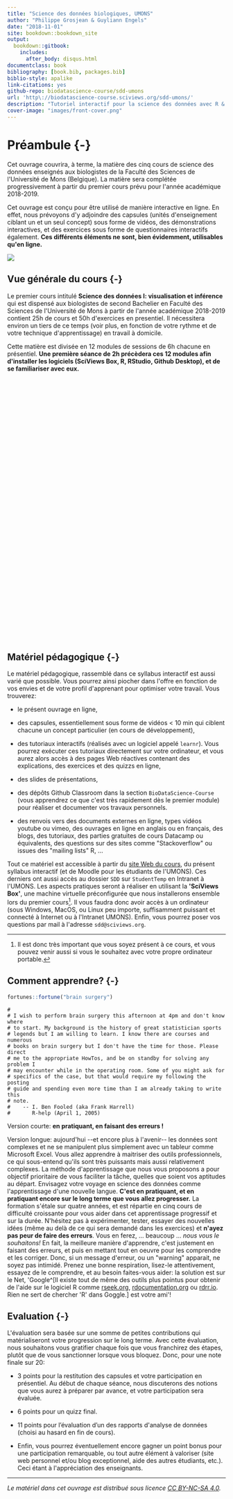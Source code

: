 ```yaml
--- 
title: "Science des données biologiques, UMONS"
author: "Philippe Grosjean & Guyliann Engels"
date: "2018-11-01"
site: bookdown::bookdown_site
output:
  bookdown::gitbook:
    includes:
      after_body: disqus.html
documentclass: book
bibliography: [book.bib, packages.bib]
biblio-style: apalike
link-citations: yes
github-repo: biodatascience-course/sdd-umons
url: 'http\://biodatascience-course.sciviews.org/sdd-umons/'
description: "Tutoriel interactif pour la science des données avec R & SciViews-R."
cover-image: "images/front-cover.png"
---
```


# Préambule {-}




Cet ouvrage couvrira, à terme, la matière des cinq cours de science des données enseignés aux biologistes de la Faculté des Sciences de l'Université de Mons (Belgique). La matière sera complétée progressivement à partir du premier cours prévu pour l'année académique 2018-2019.

Cet ouvrage est conçu pour être utilisé de manière interactive en ligne. En effet, nous prévoyons d'y adjoindre des capsules (unités d'enseignement ciblant un et un seul concept) sous forme de vidéos, des démonstrations interactives, et des exercices sous forme de questionnaires interactifs également. **Ces différents éléments ne sont, bien évidemment, utilisables qu'en ligne.**

![](images/front-cover.png)


## Vue générale du cours {-}

Le premier cours intitulé **Science des données I: visualisation et inférence** qui est dispensé aux biologistes de second Bachelier en Faculté des Sciences de l'Université de Mons à partir de l'année académique 2018-2019 contient 25h de cours et 50h d'exercices en presentiel. Il nécessitera environ un tiers de ce temps (voir plus, en fonction de votre rythme et de votre technique d'apprentissage) en travail à domicile.

Cette matière est divisée en 12 modules de sessions de 6h chacune en présentiel. **Une première séance de 2h précèdera ces 12 modules afin d'installer les logiciels (SciViews Box, R, RStudio, Github Desktop), et de se familiariser avec eux.**

<!--html_preserve--><div id="htmlwidget-77749325ffe94f83d9d6" style="width:600px;height:600px;" class="grViz html-widget"></div>
<script type="application/json" data-for="htmlwidget-77749325ffe94f83d9d6">{"x":{"diagram":"\ndigraph general_flow {\n  graph [rankdir = \"TB\", overlap = true, compount = true, fontsize = 10]\n  \n  node [shape = box,\n        fontname = Helvetica,\n        style = filled,\n        fillcolor = LightSteelBlue,\n        fixedsize = true,\n        width = 2]\n  \"1 Introduction\"; \"12 Design/critique\"\n  \n  subgraph cluster_0 {\n    style = filled;\n    color = lightgrey;\n    node [style = filled, color = red];\n    \"2 Visualisation I\"->\"3 Visualisation II\"\n    \"2 Visualisation I\"->\"4 Visualisation III\"\n    label = \"Visualisation & description des données\";\n    color = lightgray\n  }\n  \n  subgraph cluster_1 {\n    style = filled;\n    color = lightgrey;\n    node [style = filled, color = blue];\n    \"5 Quantitatif\"->\"6 Qualitatif\"\n    label = \"Importation & transformation des données\";\n    color = lightgray\n  }\n  \n  subgraph cluster_2 {\n    style = filled;\n    color = lightgrey;\n    node [style = filled, color = green];\n    \"7 Probabilités\"->\"8 Test Chi2\"\n    \"7 Probabilités\"->\"9 IC/t-test\"\n    \"8 Test Chi2\"->\"9 IC/t-test\"\n    \"9 IC/t-test\"->\"10 ANOVA\"\n    \"10 ANOVA\"->\"11 Correlation\"\n    label = \"Inférence & hypothèses\";\n    color = lightgray\n  }\n\n  \"1 Introduction\"->\"2 Visualisation I\" [lhead = cluster_0]\n  \"2 Visualisation I\"->\"5 Quantitatif\" [lhead = cluster_1]\n  \"3 Visualisation II\"->\"7 Probabilités\" [lhead = cluster_2]\n  \"4 Visualisation III\"->\"7 Probabilités\" [lhead = cluster_2]\n  \"6 Qualitatif\"->\"7 Probabilités\" [lhead = cluster_2]\n  \"11 Correlation\"->\"12 Design/critique\"\n}\n","config":{"engine":"dot","options":null}},"evals":[],"jsHooks":[]}</script><!--/html_preserve-->


## Matériel pédagogique {-}

Le matériel pédagogique, rassemblé dans ce syllabus interactif est aussi varié que possible. Vous pourrez ainsi piocher dans l'offre en fonction de vos envies et de votre profil d'apprenant pour optimiser votre travail. Vous trouverez:

- le présent ouvrage en ligne,

- des capsules, essentiellement sous forme de vidéos < 10 min qui ciblent chacune un concept particulier (en cours de développement),

- des tutoriaux interactifs (réalisés avec un logiciel appelé `learnr`). Vous pourrez exécuter ces tutoriaux directement sur votre ordinateur, et vous aurez alors accès à des pages Web réactives contenant des explications, des exercices et des quizzs en ligne,

- des slides de présentations,

- des dépôts Github Classroom dans la section `BioDataScience-Course` (vous apprendrez ce que c'est très rapidement dès le premier module) pour réaliser et documenter vos travaux personnels.

- des renvois vers des documents externes en ligne, types vidéos youtube ou vimeo, des ouvrages en ligne en anglais ou en français, des blogs, des tutoriaux, des parties gratuites de cours Datacamp ou équivalents, des questions sur des sites comme "Stackoverflow" ou issues des "mailing lists" R, ...

<div class="info">
<p>Tout ce matériel est accessible à partir du <a href="http://biodatascience-course.sciviews.org">site Web du cours</a>, du présent syllabus interactif (et de Moodle pour les étudiants de l'UMONS). Ces derniers ont aussi accès au dossier <code>SDD</code> sur <code>StudentTemp</code> en Intranet à l'UMONS. Les aspects pratiques seront à réaliser en utilisant la <strong>'SciViews Box'</strong>, une machine virtuelle préconfigurée que nous installerons ensemble lors du premier cours<a href="#fn1" class="footnoteRef" id="fnref1"><sup>1</sup></a>. Il vous faudra donc avoir accès à un ordinateur (sous Windows, MacOS, ou Linux peu importe, suffisamment puissant et connecté à Internet ou à l'Intranet UMONS). Enfin, vous pourrez poser vos questions par mail à l'adresse <code>sdd@sciviews.org</code>.</p>
<div class="footnotes">
<hr />
<ol>
<li id="fn1"><p>Il est donc très important que vous soyez présent à ce cours, et vous pouvez venir aussi si vous le souhaitez avec votre propre ordinateur portable.<a href="#fnref1">↩</a></p></li>
</ol>
</div>
</div>


## Comment apprendre? {-}


```r
fortunes::fortune("brain surgery")
```

```
# 
# I wish to perform brain surgery this afternoon at 4pm and don't know where
# to start. My background is the history of great statistician sports
# legends but I am willing to learn. I know there are courses and numerous
# books on brain surgery but I don't have the time for those. Please direct
# me to the appropriate HowTos, and be on standby for solving any problem I
# may encounter while in the operating room. Some of you might ask for
# specifics of the case, but that would require my following the posting
# guide and spending even more time than I am already taking to write this
# note.
#    -- I. Ben Fooled (aka Frank Harrell)
#       R-help (April 1, 2005)
```

Version courte: **en pratiquant, en faisant des erreurs !**

Version longue: aujourd'hui --et encore plus à l'avenir-- les données sont complexes et ne se manipulent plus simplement avec un tableur comme Microsoft Excel. Vous allez apprendre à maitriser des outils professionnels, ce qui sous-entend qu'ils sont très puissants mais aussi relativement complexes. La méthode d'apprentissage que nous vous proposons a pour objectif prioritaire de vous faciliter la tâche, quelles que soient vos aptitudes au départ. Envisagez votre voyage en science des données comme l'apprentissage d'une nouvelle langue. **C'est en pratiquant, et en pratiquant encore sur le long terme que vous allez progresser.** La formation s'étale sur quatre années, et est répartie en cinq cours de difficulté croissante pour vous aider dans cet apprentissage progressif et sur la durée. N'hésitez pas à expérimenter, tester, essayer des nouvelles idées (même au delà de ce qui sera demandé dans les exercices) et **n'ayez pas peur de faire des erreurs**. Vous en ferez, ... beaucoup ... _nous vous le souhaitons!_ En fait, la meilleure manière d'apprendre, c'est justement en faisant des erreurs, et puis en mettant tout en oeuvre pour les comprendre et les corriger. Donc, si un message d'erreur, ou un "warning" apparait, ne soyez pas intimidé. Prenez une bonne respiration, lisez-le attentivement, essayez de le comprendre, et au besoin faites-vous aider: la solution est sur le Net, 'Google^[Il existe tout de même des outils plus pointus pour obtenir de l'aide sur le logiciel R comme [rseek.org](https://rseek.org), [rdocumentation.org](https://www.rdocumentation.org) ou [rdrr.io](https://rdrr.io). Rien ne sert de chercher 'R' dans Goggle.] est votre ami'!


## Evaluation {-}

L'évaluation sera basée sur une somme de petites contributions qui matérialiseront votre progression sur le long terme. Avec cette évaluation, nous souhaitons vous gratifier chaque fois que vous franchirez des étapes, plutôt que de vous sanctionner lorsque vous bloquez. Donc, pour une note finale sur 20:

<!-- - 2 points pour la progression sur base des exercices que vous réaliserez en classe inversée (donc, chez vous). -->

- 3 points pour la restitution des capsules et votre participation en présentiel. Au début de chaque séance, nous discuterons des notions que vous aurez à préparer par avance, et votre participation sera évaluée.

- 6 points pour un quizz final.

<!-- : vous aurez à répondre à cinq questions au hasard (set différent pour chaque étudiant sur base de 20 questions au total). -->

- 11 points pour l’évaluation d’un des rapports d'analyse de données (choisi au hasard en fin de cours).

- Enfin, vous pourrez éventuellement encore gagner un point bonus pour une participation remarquable, ou tout autre élément à valoriser (site web personnel et/ou blog exceptionnel, aide des autres étudiants, etc.). Ceci étant à l'appréciation des enseignants.

----

_Le matériel dans cet ouvrage est distribué sous licence [CC BY-NC-SA 4.0](https://creativecommons.org/licenses/by-nc-sa/4.0/deed.fr)._
